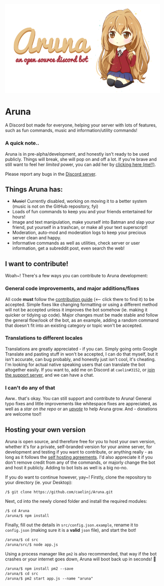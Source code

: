 ![Image](https://raw.githubusercontent.com/caelinj/Aruna/master/assets/github-banner.png)
# Aruna
A Discord bot made for everyone, helping your server with lots of features, such as fun commands, music and information/utility commands!

### A quick note..
Aruna is in pre-alpha/development, and honestly isn't ready to be used publicly. Things will break, she will pop on and off a lot. If you're brave and still want to feel her *limited* power, you can add her by [clicking here (me!!)](https://discord.now.sh/483481409302822912?p0).

Please report any bugs in the [Discord server](https://discord.gg/tNymTcj).

## Things Aruna has:
- ~~Music!~~ Currently disabled, working on moving it to a better system (music is not on the GitHub repository, fyi)
- Loads of fun commands to keep you and your friends entertained for hours!
- Image and text manipulation, make yourself into Batman and slap your friend, put yourself in a trashcan, or make all your text superscript!
- Moderation, auto-mod and moderation logs to keep your precious server clean and happy.
- Informative commands as well as utilities, check server or user information, get a subreddit post, even search the web!

## I want to contribute!
Woah~! There's a few ways you can contribute to Aruna development:

### General code improvements, and major additions/fixes
All code **must** follow the [contribution guide](https://github.com/caelinj/Aruna/blob/master/contributing.md) (<-- click there to find it) to be accepted. Simple fixes like changing formatting or using a different method will not be accepted unless it improves the bot somehow (ie. making it quicker or tidying up code). Major changes must be made stable and follow the general flow/look of the bot, as an example, adding a random command that doesn't fit into an existing category or topic won't be accepted.

### Translations to different locales
Translations are greatly appreciated - if you can. Simply going onto Google Translate and pasting stuff in won't be accepted, I can do that myself, but it isn't accurate, can bug probably, and honestly just isn't cool, it's cheating. I'm looking for actual native speaking users that can translate the bot altogether easily. If you want to, add me on Discord at `caelin#3152`, or [join the support server](https://discord.gg/tNymTcj), and we can have a chat.

### I can't do any of that
Aww.. that's okay. You can still support and contribute to Aruna! General typo fixes and little improvements like whitespace fixes are appreciated, as well as a *star on the repo* or an [*upvote*]() to help Aruna grow. And - donations are welcome too!!

## Hosting your own version
Aruna is open source, and therefore free for you to host your own version, whether it's for a private, self-branded version for your anime server, for development and testing if you want to contribute, or anything really - as long as it follows the [self hosting agreements](https://github.com/caelinj/Aruna/blob/master/self-hosting_agreements.md). I'd also appreciate it if you don't remove credit from any of the commands, or majorly change the bot and host it publicly. Adding to bot lists as well is a big no-no.

If you do want to continue however, yay~! Firstly, clone the repository to your directory (ie. your Desktop):
```
/$ git clone https://github.com/caelinj/Aruna.git
```
Next, cd into the newly cloned folder and install the required modules:
```
/$ cd Aruna
/aruna/$ npm install
```
Finally, fill out the details in `src/config.json.example`, rename it to `config.json` (making sure it is a **valid** `json` file), and start the bot!
```
/aruna/$ cd src
/aruna/src/$ node app.js
```
Using a process manager like `pm2` is also recommended, that way if the bot crashes or your internet goes down, Aruna will boot back up in seconds! :tada:
```
/aruna/$ npm install pm2 --save
/aruna/$ cd src
/aruna/$ pm2 start app.js --name "aruna"
```
